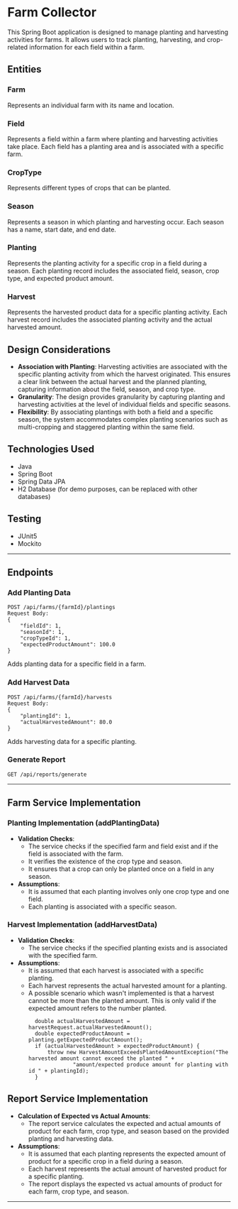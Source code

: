 # Farm Collector

This Spring Boot application is designed to manage planting and harvesting activities for farms. It allows users to track planting, harvesting, and crop-related information for each field within a farm.

## Entities

### Farm
Represents an individual farm with its name and location.

### Field
Represents a field within a farm where planting and harvesting activities take place. Each field has a planting area and is associated with a specific farm.

### CropType
Represents different types of crops that can be planted.

### Season
Represents a season in which planting and harvesting occur. Each season has a name, start date, and end date.

### Planting
Represents the planting activity for a specific crop in a field during a season. Each planting record includes the associated field, season, crop type, and expected product amount.

### Harvest
Represents the harvested product data for a specific planting activity. Each harvest record includes the associated planting activity and the actual harvested amount.

## Design Considerations

- **Association with Planting**: Harvesting activities are associated with the specific planting activity from which the harvest originated. This ensures a clear link between the actual harvest and the planned planting, capturing information about the field, season, and crop type.
- **Granularity**: The design provides granularity by capturing planting and harvesting activities at the level of individual fields and specific seasons.
- **Flexibility**: By associating plantings with both a field and a specific season, the system accommodates complex planting scenarios such as multi-cropping and staggered planting within the same field.

## Technologies Used
- Java
- Spring Boot
- Spring Data JPA
- H2 Database (for demo purposes, can be replaced with other databases)

## Testing
- JUnit5
- Mockito

---
## Endpoints
### Add Planting Data
```
POST /api/farms/{farmId}/plantings
Request Body:
{
    "fieldId": 1,
    "seasonId": 1,
    "cropTypeId": 1,
    "expectedProductAmount": 100.0
}
```
Adds planting data for a specific field in a farm.

### Add Harvest Data
```
POST /api/farms/{farmId}/harvests
Request Body:
{
    "plantingId": 1,
    "actualHarvestedAmount": 80.0
}
```
Adds harvesting data for a specific planting.

### Generate Report
```
GET /api/reports/generate
```

---
## Farm Service Implementation
### Planting Implementation (addPlantingData)

- **Validation Checks**:
    - The service checks if the specified farm and field exist and if the field is associated with the farm.
    - It verifies the existence of the crop type and season.
    - It ensures that a crop can only be planted once on a field in any season.
- **Assumptions**:
    - It is assumed that each planting involves only one crop type and one field.
    - Each planting is associated with a specific season.

### Harvest Implementation (addHarvestData)

- **Validation Checks**:
    - The service checks if the specified planting exists and is associated with the specified farm.
- **Assumptions**:
    - It is assumed that each harvest is associated with a specific planting.
    - Each harvest represents the actual harvested amount for a planting.
    - A possible scenario which wasn't implemented is that a harvest cannot be more than the planted amount. This is only valid if the expected amount refers to the number planted.
      ```
        double actualHarvestedAmount = harvestRequest.actualHarvestedAmount();
        double expectedProductAmount = planting.getExpectedProductAmount();
        if (actualHarvestedAmount > expectedProductAmount) {
            throw new HarvestAmountExceedsPlantedAmountException("The harvested amount cannot exceed the planted " +
                    "amount/expected produce amount for planting with id " + plantingId);
        }
      ```

## Report Service Implementation

- **Calculation of Expected vs Actual Amounts**:
  - The report service calculates the expected and actual amounts of product for each farm, crop type, and season based on the provided planting and harvesting data.
- **Assumptions**:
  - It is assumed that each planting represents the expected amount of product for a specific crop in a field during a season.
  - Each harvest represents the actual amount of harvested product for a specific planting.
  - The report displays the expected vs actual amounts of product for each farm, crop type, and season.

---